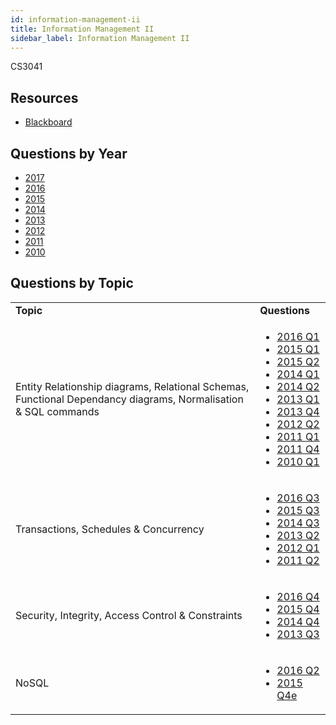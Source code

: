 ```yaml
---
id: information-management-ii
title: Information Management II
sidebar_label: Information Management II
---
```


CS3041

## Resources

* [Blackboard](https://tcd.blackboard.com/webapps/blackboard/execute/announcement?method=search&context=course_entry&course_id=_52402_1&handle=announcements_entry&mode=view)

## Questions by Year

-   [2017](https://www.tcd.ie/academicregistry/exams/assets/local/past-papers2017/CS/CS3041-1.PDF)
-   [2016](https://www.tcd.ie/academicregistry/exams/assets/local/past-papers2016/CS/CS3041-1.PDF)
-   [2015](https://www.tcd.ie/academicregistry/exams/assets/local/past-papers2015/Annuals%20Dec%2014/CS3041-1.pdf)
-   [2014](https://www.tcd.ie/academicregistry/exams/assets/local/past-papers2014/CS/CS30411.pdf)
-   [2013](https://www.tcd.ie/academicregistry/exams/assets/local/past-papers2013/CS/CS30411.pdf)
-   [2012](https://www.tcd.ie/Local/Exam_Papers/2012/XC/XCS30411.pdf)
-   [2011](https://www.tcd.ie/Local/Exam_Papers/2011/XC/XCS30411.pdf)
-   [2010](https://www.tcd.ie/Local/Exam_Papers/2010/XC/XCS30411.pdf)

## Questions by Topic
<table class="examQuestions" width="700px">
      <tr>
          <td><strong>Topic</strong></td>
          <td><strong>Questions</strong></td>
      </tr>
      <tr>
          <td>Entity Relationship diagrams, Relational Schemas,<br>Functional Dependancy diagrams, Normalisation &amp; SQL commands</td>
          <td>
              <ul class="questions">
          	<li><a href="https://www.tcd.ie/academicregistry/exams/assets/local/past-papers2016/CS/CS3041-1.PDF#page=2">2016 Q1</a></li>
              <li><a href="https://www.tcd.ie/academicregistry/exams/assets/local/past-papers2015/Annuals%20Dec%2014/CS3041-1.pdf#page=2">2015 Q1</a></li>
              <li><a href="https://www.tcd.ie/academicregistry/exams/assets/local/past-papers2015/Annuals%20Dec%2014/CS3041-1.pdf#page=4">2015 Q2</a></li>
              <li><a href="https://www.tcd.ie/academicregistry/exams/assets/local/past-papers2014/CS/CS30411.pdf#page=2">2014 Q1</a></li>
              <li><a href="https://www.tcd.ie/academicregistry/exams/assets/local/past-papers2014/CS/CS30411.pdf#page=3">2014 Q2</a></li>
              <li><a href="https://www.tcd.ie/academicregistry/exams/assets/local/past-papers2013/CS/CS30411.pdf#page=2">2013 Q1</a></li>
              <li><a href="https://www.tcd.ie/academicregistry/exams/assets/local/past-papers2013/CS/CS30411.pdf#page=6">2013 Q4</a></li>
                  <li><a href="https://www.tcd.ie/Local/Exam_Papers/2012/XC/XCS30411.pdf#page=3">2012 Q2</a></li>
                  <li><a href="https://www.tcd.ie/Local/Exam_Papers/2011/XC/XCS30411.pdf#page=2">2011 Q1</a></li>
              <li><a href="https://www.tcd.ie/Local/Exam_Papers/2011/XC/XCS30411.pdf#page=5">2011 Q4</a></li>
              <li><a href="https://www.tcd.ie/Local/Exam_Papers/2010/XC/XCS30411.pdf#page=2">2010 Q1</a></li>
              </ul>
          </td>
      </tr>
      <tr>
          <td>Transactions, Schedules &amp; Concurrency</td>
          <td>
              <ul class="questions">
          	<li><a href="https://www.tcd.ie/academicregistry/exams/assets/local/past-papers2016/CS/CS3041-1.PDF#page=5">2016 Q3</a></li>
              <li><a href="https://www.tcd.ie/academicregistry/exams/assets/local/past-papers2015/Annuals%20Dec%2014/CS3041-1.pdf#page=6">2015 Q3</a></li>
              <li><a href="https://www.tcd.ie/academicregistry/exams/assets/local/past-papers2014/CS/CS30411.pdf#page=5">2014 Q3</a></li>
              <li><a href="https://www.tcd.ie/academicregistry/exams/assets/local/past-papers2013/CS/CS30411.pdf#page=3">2013 Q2</a></li>
              <li><a href="https://www.tcd.ie/Local/Exam_Papers/2012/XC/XCS30411.pdf#page=2">2012 Q1</a></li>
              <li><a href="https://www.tcd.ie/Local/Exam_Papers/2011/XC/XCS30411.pdf#page=4">2011 Q2</a></li>
              </ul>
          </td>
      </tr>
      <tr>
          <td>Security, Integrity, Access Control &amp; Constraints</td>
          <td>
              <ul class="questions">
          	<li><a href="https://www.tcd.ie/academicregistry/exams/assets/local/past-papers2016/CS/CS3041-1.PDF#page=7">2016 Q4</a></li>
              <li><a href="https://www.tcd.ie/academicregistry/exams/assets/local/past-papers2015/Annuals%20Dec%2014/CS3041-1.pdf#page=8">2015 Q4</a></li>
              <li><a href="https://www.tcd.ie/academicregistry/exams/assets/local/past-papers2014/CS/CS30411.pdf#page=7">2014 Q4</a></li>
              <li><a href="https://www.tcd.ie/academicregistry/exams/assets/local/past-papers2013/CS/CS30411.pdf#page=5">2013 Q3</a></li>
              </ul>
          </td>
      </tr>
      <tr>
          <td>NoSQL</td>
          <td>
              <ul class="questions">
          	<li><a href="https://www.tcd.ie/academicregistry/exams/assets/local/past-papers2016/CS/CS3041-1.PDF#page=4">2016 Q2</a></li>
              <li><a href="https://www.tcd.ie/academicregistry/exams/assets/local/past-papers2015/Annuals%20Dec%2014/CS3041-1.pdf#page=9">2015 Q4e</a></li>
              </ul>
          </td>
      </tr>
  </table>
